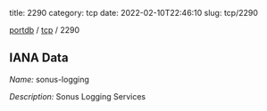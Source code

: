 title: 2290
category: tcp
date: 2022-02-10T22:46:10
slug: tcp/2290

[portdb](/) / [tcp](/category/tcp.html) / 2290


## IANA Data

_Name:_ sonus-logging

_Description:_ Sonus Logging Services

